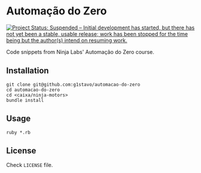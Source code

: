 # Automação do Zero

[![Project Status: Suspended – Initial development has started, but there has not yet been a stable, usable release; work has been stopped for the time being but the author(s) intend on resuming work.](https://www.repostatus.org/badges/latest/suspended.svg)](https://www.repostatus.org/#suspended)

Code snippets from Ninja Labs' Automação do Zero course.

## Installation
```shell
git clone git@github.com:g1stavo/automacao-do-zero
cd automacao-do-zero
cd <caixa/ninja-motors>
bundle install
```

## Usage
```shell
ruby *.rb
```

## License
Check `LICENSE` file.
